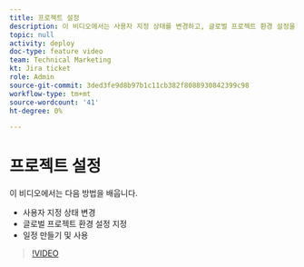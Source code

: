```yaml
---
title: 프로젝트 설정
description: 이 비디오에서는 사용자 지정 상태를 변경하고, 글로벌 프로젝트 환경 설정을 지정하고, 일정을 만드는 방법을 알아봅니다.
topic: null
activity: deploy
doc-type: feature video
team: Technical Marketing
kt: Jira ticket
role: Admin
source-git-commit: 3ded3fe9d8b97b1c11cb382f8088930842399c98
workflow-type: tm+mt
source-wordcount: '41'
ht-degree: 0%

---
```


# 프로젝트 설정

이 비디오에서는 다음 방법을 배웁니다.

* 사용자 지정 상태 변경
* 글로벌 프로젝트 환경 설정 지정
* 일정 만들기 및 사용

>[!VIDEO](https://video.tv.adobe.com/v/335065/?quality=12)
